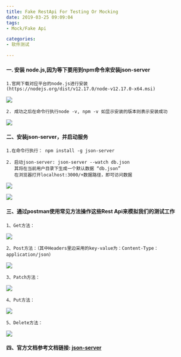 ```yaml
---
title: Fake RestApi For Testing Or Mocking
date: 2019-03-25 09:09:04
tags: 
- Mock/Fake Api

categories:
- 软件测试

---
```



####  一. 安装 node.js,因为等下要用到npm命令来安装json-server

    1.官网下载对应平台的node.js进行安装
    (https://nodejs.org/dist/v12.17.0/node-v12.17.0-x64.msi)
![](https://gitee.com/kolenj/BlogImages/raw/master/20200527102308.png)

    2. 成功之后在命令行执行node -v, npm -v 如显示安装的版本则表示安装成功
![](https://gitee.com/kolenj/BlogImages/raw/master/20200527102434.png)

####  二、安装json-server，并启动服务

    1.在命令行执行： npm install -g json-server
    
    2. 启动json-server: json-server --watch db.json
       其将在当前用户目录下生成一个默认数据 “db.json”
       在浏览器打开localhost:3000/+数据路径，即可访问数据
![](https://gitee.com/kolenj/BlogImages/raw/master/20200527103012.png)

![](https://gitee.com/kolenj/BlogImages/raw/master/20200527103540.png)
    
####  三、通过postman使用常见方法操作这些Rest Api来模拟我们的测试工作

    1、Get方法：
![](https://gitee.com/kolenj/BlogImages/raw/master/20200527112314.png)
    
    2、Post方法：（其中Headers里边采用的key-value为：Content-Type：application/json）
![](https://gitee.com/kolenj/BlogImages/raw/master/20200527112909.png)  
  
    3、Patch方法：
![](https://gitee.com/kolenj/BlogImages/raw/master/20200527112909.png)  
 
    4、Put方法：
![](https://gitee.com/kolenj/BlogImages/raw/master/20200527113836.png)

    5、Delete方法：
![](https://gitee.com/kolenj/BlogImages/raw/master/20200527133016.png)
    

####  四、官方文档参考文档链接: [json-server](https://github.com/typicode/json-serve)

          
   